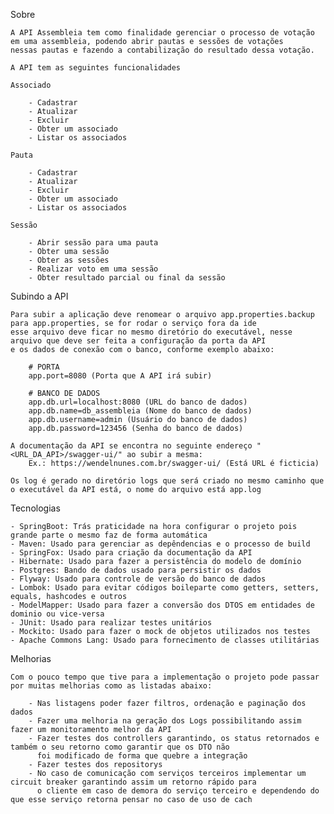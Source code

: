 Sobre

	A API Assembleia tem como finalidade gerenciar o processo de votação em uma assembleia, podendo abrir pautas e sessões de votações 
	nessas pautas e fazendo a contabilização do resultado dessa votação.
	
	A API tem as seguintes funcionalidades
	
	Associado
		
		- Cadastrar
		- Atualizar
		- Excluir
		- Obter um associado
		- Listar os associados
	
	Pauta
		
		- Cadastrar
		- Atualizar
		- Excluir
		- Obter um associado
		- Listar os associados
		
	Sessão
	
		- Abrir sessão para uma pauta
		- Obter uma sessão
		- Obter as sessões
		- Realizar voto em uma sessão
		- Obter resultado parcial ou final da sessão

Subindo a API
	
	Para subir a aplicação deve renomear o arquivo app.properties.backup para app.properties, se for rodar o serviço fora da ide
	esse arquivo deve ficar no mesmo diretório do executável, nesse arquivo que deve ser feita a configuração da porta da API
	e os dados de conexão com o banco, conforme exemplo abaixo:
		
		# PORTA
		app.port=8080 (Porta que A API irá subir)

		# BANCO DE DADOS
		app.db.url=localhost:8080 (URL do banco de dados)
		app.db.name=db_assembleia (Nome do banco de dados)
		app.db.username=admin (Usuário do banco de dados)
		app.db.password=123456 (Senha do banco de dados)
		
	A documentação da API se encontra no seguinte endereço "<URL_DA_API>/swagger-ui/" ao subir a mesma:
		Ex.: https://wendelnunes.com.br/swagger-ui/ (Está URL é ficticia)
		
	Os log é gerado no diretório logs que será criado no mesmo caminho que o executável da API está, o nome do arquivo está app.log

Tecnologias

	- SpringBoot: Trás praticidade na hora configurar o projeto pois grande parte o mesmo faz de forma automática
	- Maven: Usado para gerenciar as depêndencias e o processo de build
	- SpringFox: Usado para criação da documentação da API
	- Hibernate: Usado para fazer a persistência do modelo de domínio	
	- Postgres: Bando de dados usado para persistir os dados
	- Flyway: Usado para controle de versão do banco de dados
	- Lombok: Usado para evitar códigos boileparte como getters, setters, equals, hashcodes e outros
	- ModelMapper: Usado para fazer a conversão dos DTOS em entidades de dominio ou vice-versa
	- JUnit: Usado para realizar testes unitários
	- Mockito: Usado para fazer o mock de objetos utilizados nos testes
	- Apache Commons Lang: Usado para fornecimento de classes utilitárias
	
Melhorias

	Com o pouco tempo que tive para a implementação o projeto pode passar por muitas melhorias como as listadas abaixo: 
	
		- Nas listagens poder fazer filtros, ordenação e paginação dos dados
		- Fazer uma melhoria na geração dos Logs possibilitando assim fazer um monitoramento melhor da API
		- Fazer testes dos controllers garantindo, os status retornados e também o seu retorno como garantir que os DTO não 
		  foi modificado de forma que quebre a integração
		- Fazer testes dos repositorys
		- No caso de comunicação com serviços terceiros implementar um circuit breaker garantindo assim um retorno rápido para 
		  o cliente em caso de demora do serviço terceiro e dependendo do que esse serviço retorna pensar no caso de uso de cach
		
	